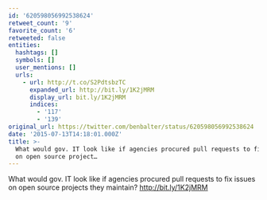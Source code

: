 ```yaml
---
id: '620598056992538624'
retweet_count: '9'
favorite_count: '6'
retweeted: false
entities:
  hashtags: []
  symbols: []
  user_mentions: []
  urls:
    - url: http://t.co/S2PdtsbzTC
      expanded_url: http://bit.ly/1K2jMRM
      display_url: bit.ly/1K2jMRM
      indices:
        - '117'
        - '139'
original_url: https://twitter.com/benbalter/status/620598056992538624
date: '2015-07-13T14:18:01.000Z'
title: >-
  What would gov. IT look like if agencies procured pull requests to fix issues
  on open source project…
---
```


What would gov. IT look like if agencies procured pull requests to fix issues on open source projects they maintain? http://bit.ly/1K2jMRM